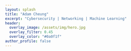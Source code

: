 ```yaml
---
layout: splash
title: "Adam Cheung"
excerpt: "Cybersecurity | Networking | Machine Learning"
header:
  overlay_image: /assets/img/hero.jpg
  overlay_filter: 0.45
  overlay_color: "#0a0f1f"
author_profile: false
---
```

